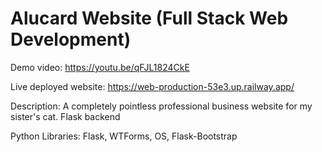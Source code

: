 # Alucard Website (Full Stack Web Development)

Demo video: https://youtu.be/qFJL1824CkE

Live deployed website: https://web-production-53e3.up.railway.app/

Description: A completely pointless professional business website for my sister's cat. Flask backend

Python Libraries: Flask, WTForms, OS, Flask-Bootstrap
